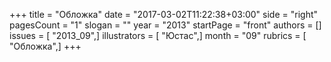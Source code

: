 +++
title = "Обложка"
date = "2017-03-02T11:22:38+03:00"
side = "right"
pagesCount = "1"
slogan = ""
year = "2013"
startPage = "front"
authors = []
issues = [ "2013_09",]
illustrators = [ "Юстас",]
month = "09"
rubrics = [ "Обложка",]
+++
